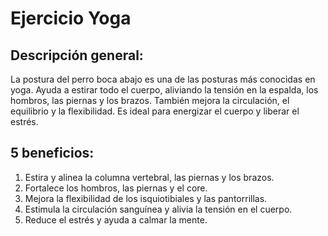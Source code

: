 # Ejercicio Yoga

## Descripción general:
La postura del perro boca abajo es una de las posturas más conocidas en yoga. Ayuda a estirar todo el cuerpo, aliviando la tensión en la espalda, los hombros, las piernas y los brazos. También mejora la circulación, el equilibrio y la flexibilidad. Es ideal para energizar el cuerpo y liberar el estrés.

## 5 beneficios:
1. Estira y alinea la columna vertebral, las piernas y los brazos.
2. Fortalece los hombros, las piernas y el core.
3. Mejora la flexibilidad de los isquiotibiales y las pantorrillas.
4. Estimula la circulación sanguínea y alivia la tensión en el cuerpo.
5. Reduce el estrés y ayuda a calmar la mente.

